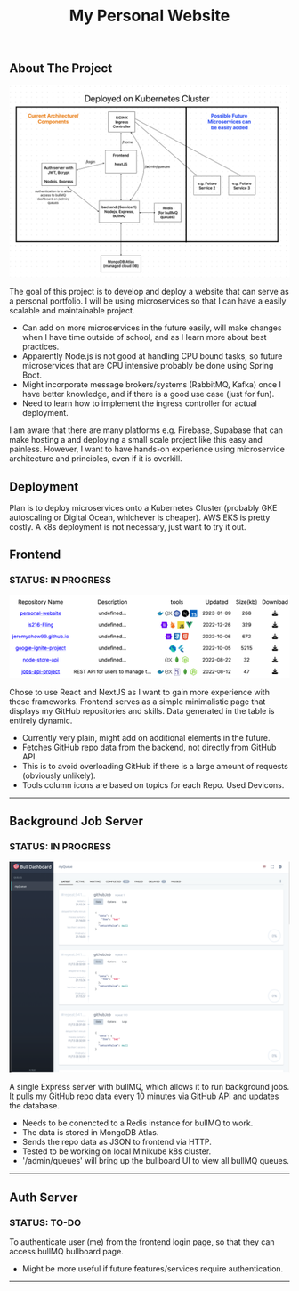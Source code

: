 
<a name="readme-top"></a>

<br />
<div align="center">


<h1 align="center">My Personal Website</h3>

  <p align="center">
    <br />
  </p>
</div>



<!-- ABOUT THE PROJECT -->
## About The Project

![title](images/overview.png)

The goal of this project is to develop and deploy a website that can serve as a personal portfolio. I will be using microservices so that I can have a easily scalable and maintainable project.
- Can add on more microservices in the future easily, will make changes when I have time outside of school, and as I learn more about best practices.
- Apparently Node.js is not good at handling CPU bound tasks, so future microservices that are CPU intensive probably be done using Spring Boot.
- Might incorporate message brokers/systems (RabbitMQ, Kafka) once I have better knowledge, and if there is a good use case (just for fun).
- Need to learn how to implement the ingress controller for actual deployment.

I am aware that there are many platforms e.g. Firebase, Supabase that can make hosting a and deploying a small scale project like this easy and painless. However, I want to have hands-on experience using microservice architecture and principles, even if it is overkill.

## Deployment
Plan is to deploy microservices onto a Kubernetes Cluster (probably GKE autoscaling or Digital Ocean, whichever is cheaper). AWS EKS is pretty costly. A k8s deployment is not necessary, just want to try it out.

## Frontend
### STATUS: IN PROGRESS
![title](images/table.png)

Chose to use React and NextJS as I want to gain more experience with these frameworks. Frontend serves as a simple minimalistic page that displays my GitHub repositories and skills. Data generated in the table is entirely dynamic. 
- Currently very plain, might add on additional elements in the future.
- Fetches GitHub repo data from the backend, not directly from GitHub API.
- This is to avoid overloading GitHub if there is a large amount of requests (obviously unlikely).
- Tools column icons are based on topics for each Repo. Used Devicons.

  
---
## Background Job Server
### STATUS: IN PROGRESS
![title](images/bullboard.png)

A single Express server with bullMQ, which allows it to run background jobs. It pulls my GitHub repo data every 10 minutes via GitHub API and updates the database. 
- Needs to be conencted to a Redis instance for bullMQ to work.
- The data is stored in MongoDB Atlas. 
- Sends the repo data as JSON to frontend via HTTP.
- Tested to be working on local Minikube k8s cluster.
- '/admin/queues' will bring up the bullboard UI to view all bullMQ queues.


---
## Auth Server
### STATUS: TO-DO
To authenticate user (me) from the frontend login page, so that they can access bullMQ bullboard page.
- Might be more useful if future features/services require authentication.

---



